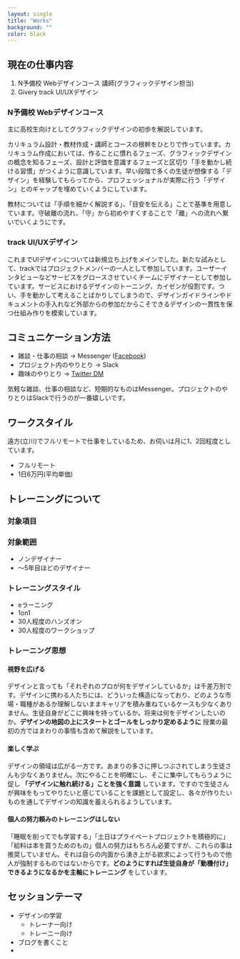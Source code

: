 ```yaml
---
layout: single
title: "Works"
background: ""
color: black
---
```


## 現在の仕事内容
1. N予備校 Webデザインコース 講師(グラフィックデザイン担当)
1. Givery track UI/UXデザイン

### N予備校 Webデザインコース
主に高校生向けとしてグラフィックデザインの初歩を解説しています。

<!-- 図版を入れる -->

カリキュラム設計・教材作成・講師とコースの根幹をひとりで作っています。カリキュラム作成においては、作ることに慣れるフェーズ、グラフィックデザインの概念を知るフェーズ、設計と評価を意識するフェーズと区切り「手を動かし続ける習慣」がつくように意識しています。早い段階で多くの生徒が想像する「デザイン」を経験してもらってから、プロフェッショナルが実際に行う「デザイン」とのギャップを埋めていくようにしています。

教材については「手順を細かく解説する」、「目安を伝える」ことで基準を用意しています。守破離の流れ、「守」から初めやすくすることで「離」への流れへ繋いでいくようにです。

### track UI/UXデザイン

<!-- 図版を入れる -->

これまでUIデザインについては新規立ち上げをメインでした。新たな試みとして、trackではプロジェクトメンバーの一人として参加しています。ユーザーインタビューなどサービスをグロースさせていくチームにデザイナーとして参加しています。サービスにおけるデザインのトーニング、カイゼンが役割です。つい、手を動かして考えることばかりしてしまうので、デザインガイドラインやドキュメントの手入れなど外部からの参加だからこそできるデザインの一貫性を保つ仕組み作りを模索しています。

## コミュニケーション方法
* 雑談・仕事の相談 → Messenger ([Facebook](https://www.facebook.com/woopsdez))
* プロジェクト内のやりとり → Slack
* 趣味のやりとり → [Twitter DM](https://twitter.com/woopsdez)

気軽な雑談、仕事の相談など、短期的なものはMessenger。プロジェクトのやりとりはSlackで行うのが一番嬉しいです。

## ワークスタイル

遠方(立川)でフルリモートで仕事をしているため、お伺いは月に1、2回程度としています。

* フルリモート
* 1日6万円(平均単価)

## トレーニングについて
### 対象項目

### 対象範囲
* ノンデザイナー
* 〜5年目ほどのデザイナー

### トレーニングスタイル
* eラーニング
* 1on1
* 30人程度のハンズオン
* 30人程度のワークショップ

### トレーニング思想

#### 視野を広げる
デザインと言っても「それぞれのプロが何をデザインしているか」は千差万別です。デザインに携わる人たちには、どういった構造になっており、どのような市場・職種があるか理解しないままキャリアを積み重ねているケースも少なくありません。生徒自身がどこに興味を持っているか。将来は何をデザインしたいのか。**デザインの地図の上にスタートとゴールをしっかり定めるように** 授業の最初の方ではまわりの事情も含めて解説をしています。

#### 楽しく学ぶ
デザインの領域は広がる一方です。あまりの多さに押しつぶされてしまう生徒さんも少なくありません。次にやることを明確にし、そこに集中してもらうように促し **「デザインに触れ続ける」ことを強く意識** しています。ですので生徒さんが興味をもってやりたいと感じていることを課題として設定し、各々が作りたいものを通してデザインの知識を蓄えられるようしています。

#### 個人の努力頼みのトレーニングはしない
「睡眠を削ってでも学習する」「土日はプライベートプロジェクトを積極的に」「給料は本を買うためのもの」個人の努力はもちろん必要ですが、これらの事は推奨していません。それは自らの内面から湧き上がる欲求によって行うもので他人が強制するものではないからです。**どのようにすれば生徒自身が「動機付け」できるようになるかを主軸にトレーニング** をしています。

## セッションテーマ
* デザインの学習
  * トレーナー向け
  * トレーニー向け
* ブログを書くこと
*
